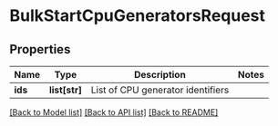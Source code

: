 # BulkStartCpuGeneratorsRequest

## Properties
Name | Type | Description | Notes
------------ | ------------- | ------------- | -------------
**ids** | **list[str]** | List of CPU generator identifiers | 

[[Back to Model list]](../README.md#documentation-for-models) [[Back to API list]](../README.md#documentation-for-api-endpoints) [[Back to README]](../README.md)


